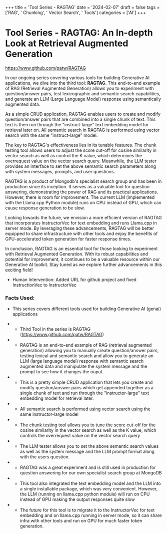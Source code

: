 
+++
title = 'Tool Series - RAGTAG'
date = '2024-02-07'
draft = false
tags = ['RAG', ' Chunking', ' Vector Search', ' Tools']
categories = ['AI']
+++

 # Tool Series - RAGTAG: An In-depth Look at Retrieval Augmented Generation

https://www.github.com/patw/RAGTAG

In our ongoing series covering various tools for building Generative AI applications, we dive into the third tool: **RAGTAG**. This end-to-end example of RAG (Retrieval Augmented Generation) allows you to experiment with question/answer pairs, test lexicographic and semantic search capabilities, and generate an LLM (Large Language Model) response using semantically augmented data.

As a simple CRUD application, RAGTAG enables users to create and modify question/answer pairs that are combined into a single chunk of text. This text is then run through the "instruct-large" text embedding model for retrieval later on. All semantic search in RAGTAG is performed using vector search with the same "instruct-large" model.

The key to RAGTAG's effectiveness lies in its tunable features. The chunk testing tool allows users to adjust the score cut-off for cosine similarity in vector search as well as control the K value, which determines the overrequest value on the vector search query. Meanwhile, the LLM tester provides an interface to set the above semantic search parameters along with system messages, prompts, and user questions.

RAGTAG is a product of Mongodb's specialist search group and has been in production since its inception. It serves as a valuable tool for question answering, demonstrating the power of RAG and its practical applications. However, there is room for improvement. The current LLM (implemented with the Llama.cpp Python module) runs on CPU instead of GPU, which can cause response generation to be slow.

Looking towards the future, we envision a more efficient version of RAGTAG that incorporates InstructorVec for text embedding and runs Llama.cpp in server mode. By leveraging these advancements, RAGTAG will be better equipped to share infrastructure with other tools and enjoy the benefits of GPU-accelerated token generation for faster response times.

In conclusion, RAGTAG is an essential tool for those looking to experiment with Retrieval Augmented Generation. With its robust capabilities and potential for improvement, it continues to be a valuable resource within our Generative AI toolkit. Stay tuned as we explore further advancements in this exciting field!
 * Human Intervention: Added URL for github project and fixed InstructionVec to InstructorVec

### Facts Used:
* This series covers different tools used for building Generative AI (genai) applications
* * Third Tool in the series is RAGTAG (https://www.github.com/patw/RAGTAG)
* * RAGTAG is an end-to-end example of RAG (retrieval augmented generation) allowing you to manually create question/answer pairs, testing lexical and semantic search and allow you to generate an LLM (large language model) response with semantic search augmented data and manipulate the system message and the prompt to see how it changes the ouput.
* * This is a pretty simple CRUD application that lets you create and modify question/answer pairs which get appended together as a single chunk of text and run through the "instructor-large" text embedding model for retrieval later.
* * All semantic search is performed using vector search using the same instructor-large model
* * The chunk testing tool allows you to tune the score cut-off for the cosine similarity in the vector search as well as the K value, which controls the overrequest value on the vector search query
* * The LLM tester allows you to set the above semantic search values as well as the system message and the LLM prompt format along with the users question.
* * RAGTAG was a great experiment and is still used in production for question answering for our own specialist search group at MongoDB
* * This tool also integrated the text embedding model and the LLM into a single installable package, which was very convenient.  However, the LLM (running on llama.cpp python module) will run on CPU instead of GPU making the output responses quite slow
* * The future for this tool is to migrate it to the InstructorVec for text embedding and on llama.cpp running in server mode, so it can share infra with other tools and run on GPU for much faster token generation.
